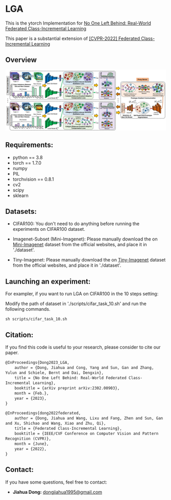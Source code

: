# LGA

This is the ytorch Implementation for [No One Left Behind: Real-World Federated Class-Incremental Learning](https://arxiv.org/abs/2302.00903)

This paper is a substantial extension of [[CVPR-2022] Federated Class-Incremental Learning](https://openaccess.thecvf.com/content/CVPR2022/html/Dong_Federated_Class-Incremental_Learning_CVPR_2022_paper.html)


## Overview
![image](https://github.com/JiahuaDong/LGA/blob/main/data/overview.png)

## Requirements:
* python == 3.8
* torch == 1.7.0
* numpy
* PIL
* torchvision == 0.8.1
* cv2
* scipy
* sklearn

## Datasets:
* CIFAR100: You don't need to do anything before running the experiments on CIFAR100 dataset.

* Imagenet-Subset (Mini-Imagenet): Please manually download the on [Mini-Imagenet](https://github.com/yaoyao-liu/mini-imagenet-tools) dataset from the official websites, and place it in './dataset'.

* Tiny-Imagenet: Please manually download the on [Tiny-Imagenet](https://github.com/seshuad/IMagenet) dataset from the official websites, and place it in './dataset'.
## Launching an experiment:

For exampler, if you want to run LGA on CIFAR100 in the 10 steps setting:

Modify the path of dataset in './scripts/cifar_task_10.sh' and run the following commands.

    sh scripts/cifar_task_10.sh
  
## Citation:

If you find this code is useful to your research, please consider to cite our paper.

```
@InProceedings{Dong2023_LGA,
    author = {Dong, Jiahua and Cong, Yang and Sun, Gan and Zhang, Yulun and Schiele, Bernt and Dai, Dengxin},
    title = {No One Left Behind: Real-World Federated Class-Incremental Learning},
    booktitle = {arXiv preprint arXiv:2302.00903},
    month = {Feb.},
    year = {2023},
}
```

```
@InProceedings{dong2022federated,
    author = {Dong, Jiahua and Wang, Lixu and Fang, Zhen and Sun, Gan and Xu, Shichao and Wang, Xiao and Zhu, Qi},
    title = {Federated Class-Incremental Learning},
    booktitle = {IEEE/CVF Conference on Computer Vision and Pattern Recognition (CVPR)},
    month = {June},
    year = {2022},
}
```

## Contact:
If you have some questions, feel free to contact:
* **Jiahua Dong:** dongjiahua1995@gmail.com
